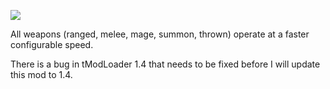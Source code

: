 [![](https://img.shields.io/static/v1?style=flat-square&logo=discord&logoColor=white&color=blue&label=discord&message=valks%20games)](https://discord.gg/866cg8yfxZ)

All weapons (ranged, melee, mage, summon, thrown) operate at a faster configurable speed.

There is a bug in tModLoader 1.4 that needs to be fixed before I will update this mod to 1.4.
